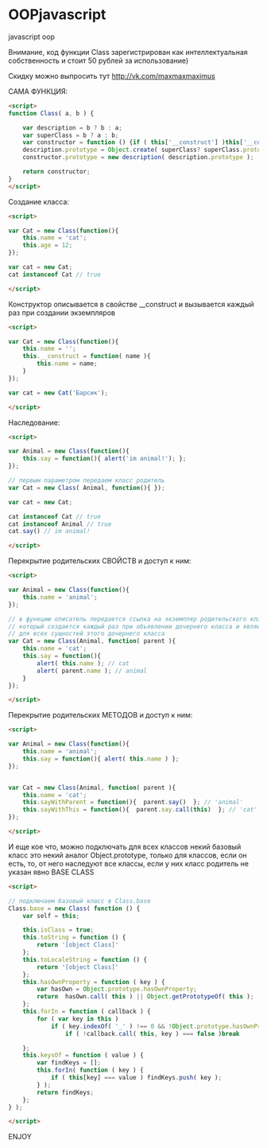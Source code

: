 OOPjavascript
=============

javascript oop 

Внимание, код функции Class зарегистрирован как интеллектуальная собственность и стоит 50 рублей за использование)

Скидку можно выпросить тут http://vk.com/maxmaxmaximus

САМА ФУНКЦИЯ:

```html
<script>
function Class( a, b ) {

	var description = b ? b : a;
	var superClass = b ? a : b;
	var constructor = function () {if ( this['__construct'] )this['__construct'].apply( this, arguments )};
	description.prototype = Object.create( superClass? superClass.prototype : Class.base ? Class.base.prototype : Object.prototype );
	constructor.prototype = new description( description.prototype );

	return constructor;
}
</script>
```



Создание класса:
```html
<script>

var Cat = new Class(function(){
	this.name = 'cat';
	this.age = 12;
});	

var cat = new Cat;
cat instanceof Cat // true

</script>
```


Конструктор описывается в свойстве   __construct   и вызывается каждый раз при создании экземпляров
```html
<script>

var Cat = new Class(function(){
	this.name = '';
	this.__construct = function( name ){
		this.name = name;
	}
});	

var cat = new Cat('Барсик');

</script>
```

Наследование:
```html
<script>

var Animal = new Class(function(){
	this.say = function(){ alert('im animal!'); };
});

// первым параметром передаем класс родитель
var Cat = new Class( Animal, function(){ });	

var cat = new Cat;

cat instanceof Cat // true
cat instanceof Animal // true
cat.say() // im animal!

</script>
```


Перекрытие родительских СВОЙСТВ и доступ к ним:

```html
<script>

var Animal = new Class(function(){
	this.name = 'animal';
});

// в функцию описатель передается ссылка на экземпляр родительского класса Animal, 
// который создается каждый раз при обьявлении дочернего класса и является общим 
// для всех сущностей этого дочернего класса
var Cat = new Class(Animal, function( parent ){
	this.name = 'cat';
	this.say = function(){
		alert( this.name ); // cat
		alert( parent.name ); // animal
	}
});

</script>
```


Перекрытие родительских МЕТОДОВ и доступ к ним:

```html
<script>

var Animal = new Class(function(){
	this.name = 'animal';
	this.say = function(){ alert( this.name ) };
});


var Cat = new Class(Animal, function( parent ){
	this.name = 'cat';
	this.sayWithParent = function(){  parent.say()  }; // 'animal'
	this.sayWithThis = function(){  parent.say.call(this)  }; // 'cat'
});

</script>
```





И еще кое что, можно подключать для всех классов некий базовый класс
это некий аналог Object.prototype, только для классов, если он есть, то, от него наследуют все классы,
если у них класс родитель не указан явно
BASE CLASS

```html
<script>

// подключаем базовый класс в Class.base
Class.base = new Class( function () {
	var self = this;

	this.isClass = true;
	this.toString = function () {
		return '[object Class]'
	};
	this.toLocaleString = function () {
		return '[object Class]'
	};
	this.hasOwnProperty = function ( key ) {
		var hasOwn = Object.prototype.hasOwnProperty;
		return  hasOwn.call( this ) || Object.getPrototypeOf( this );
	};
	this.forIn = function ( callback ) {
		for ( var key in this )
			if ( key.indexOf( '_' ) !== 0 && !Object.prototype.hasOwnProperty.call( self, key ) )
				if ( !callback.call( this, key ) === false )break

	};
	this.keysOf = function ( value ) {
		var findKeys = [];
		this.forIn( function ( key ) {
			if ( this[key] === value ) findKeys.push( key );
		} );
		return findKeys;
	};
} );

</script>
```




ENJOY